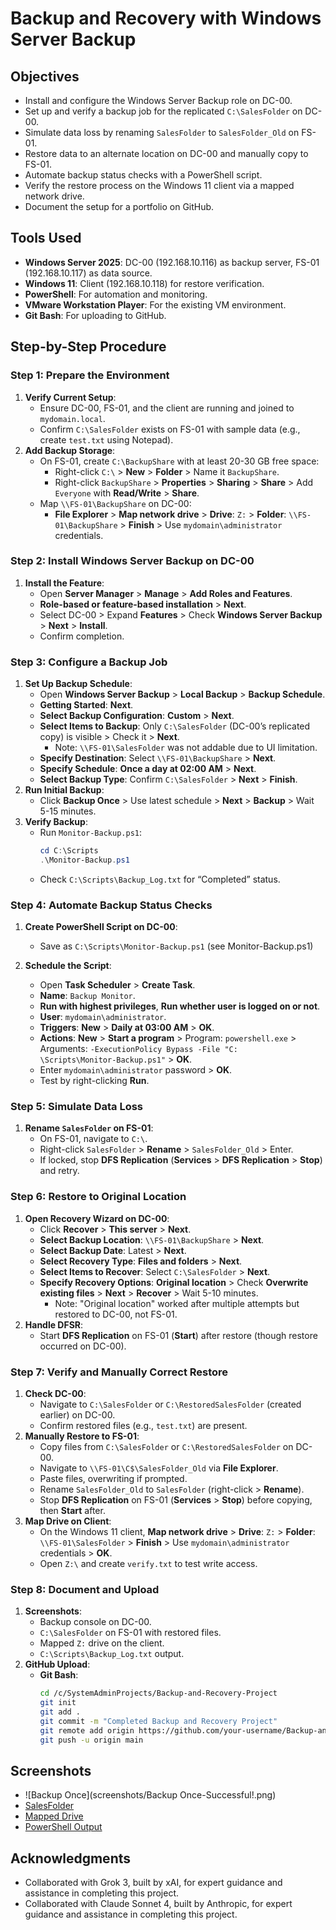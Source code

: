 # Backup and Recovery with Windows Server Backup 

## Objectives
- Install and configure the Windows Server Backup role on DC-00.
- Set up and verify a backup job for the replicated `C:\SalesFolder` on DC-00.
- Simulate data loss by renaming `SalesFolder` to `SalesFolder_Old` on FS-01.
- Restore data to an alternate location on DC-00 and manually copy to FS-01.
- Automate backup status checks with a PowerShell script.
- Verify the restore process on the Windows 11 client via a mapped network drive.
- Document the setup for a portfolio on GitHub.

## Tools Used
- **Windows Server 2025**: DC-00 (192.168.10.116) as backup server, FS-01 (192.168.10.117) as data source.
- **Windows 11**: Client (192.168.10.118) for restore verification.
- **PowerShell**: For automation and monitoring.
- **VMware Workstation Player**: For the existing VM environment.
- **Git Bash**: For uploading to GitHub.

## Step-by-Step Procedure

### Step 1: Prepare the Environment
1. **Verify Current Setup**:
   - Ensure DC-00, FS-01, and the client are running and joined to `mydomain.local`.
   - Confirm `C:\SalesFolder` exists on FS-01 with sample data (e.g., create `test.txt` using Notepad).
2. **Add Backup Storage**:
   - On FS-01, create `C:\BackupShare` with at least 20-30 GB free space:
     - Right-click `C:\` > **New** > **Folder** > Name it `BackupShare`.
     - Right-click `BackupShare` > **Properties** > **Sharing** > **Share** > Add `Everyone` with **Read/Write** > **Share**.
   - Map `\\FS-01\BackupShare` on DC-00:
     - **File Explorer** > **Map network drive** > **Drive**: `Z:` > **Folder**: `\\FS-01\BackupShare` > **Finish** > Use `mydomain\administrator` credentials.

### Step 2: Install Windows Server Backup on DC-00
1. **Install the Feature**:
   - Open **Server Manager** > **Manage** > **Add Roles and Features**.
   - **Role-based or feature-based installation** > **Next**.
   - Select DC-00 > Expand **Features** > Check **Windows Server Backup** > **Next** > **Install**.
   - Confirm completion.

### Step 3: Configure a Backup Job
1. **Set Up Backup Schedule**:
   - Open **Windows Server Backup** > **Local Backup** > **Backup Schedule**.
   - **Getting Started**: **Next**.
   - **Select Backup Configuration**: **Custom** > **Next**.
   - **Select Items to Backup**: Only `C:\SalesFolder` (DC-00’s replicated copy) is visible > Check it > **Next**.
     - Note: `\\FS-01\SalesFolder` was not addable due to UI limitation.
   - **Specify Destination**: Select `\\FS-01\BackupShare` > **Next**.
   - **Specify Schedule**: **Once a day at 02:00 AM** > **Next**.
   - **Select Backup Type**: Confirm `C:\SalesFolder` > **Next** > **Finish**.
2. **Run Initial Backup**:
   - Click **Backup Once** > Use latest schedule > **Next** > **Backup** > Wait 5-15 minutes.
3. **Verify Backup**:
   - Run `Monitor-Backup.ps1`:
     ```powershell
     cd C:\Scripts
     .\Monitor-Backup.ps1
     ```
   - Check `C:\Scripts\Backup_Log.txt` for “Completed” status.

### Step 4: Automate Backup Status Checks
1. **Create PowerShell Script on DC-00**:
   - Save as `C:\Scripts\Monitor-Backup.ps1` (see Monitor-Backup.ps1)

2. **Schedule the Script**:
   - Open **Task Scheduler** > **Create Task**.
   - **Name**: `Backup Monitor`.
   - **Run with highest privileges**, **Run whether user is logged on or not**.
   - **User**: `mydomain\administrator`.
   - **Triggers**: **New** > **Daily at 03:00 AM** > **OK**.
   - **Actions**: **New** > **Start a program** > Program: `powershell.exe` > Arguments: `-ExecutionPolicy Bypass -File "C:              \Scripts\Monitor-Backup.ps1"` > **OK**.
   - Enter `mydomain\administrator` password > **OK**.
   - Test by right-clicking **Run**.

### Step 5: Simulate Data Loss
1. **Rename `SalesFolder` on FS-01**:
   - On FS-01, navigate to `C:\`.
   - Right-click `SalesFolder` > **Rename** > `SalesFolder_Old` > Enter.
   - If locked, stop **DFS Replication** (**Services** > **DFS Replication** > **Stop**) and retry.

### Step 6: Restore to Original Location
1. **Open Recovery Wizard on DC-00**:
   - Click **Recover** > **This server** > **Next**.
   - **Select Backup Location**: `\\FS-01\BackupShare` > **Next**.
   - **Select Backup Date**: Latest > **Next**.
   - **Select Recovery Type**: **Files and folders** > **Next**.
   - **Select Items to Recover**: Select `C:\SalesFolder` > **Next**.
   - **Specify Recovery Options**: **Original location** > Check **Overwrite existing files** > **Next** > **Recover** > Wait 5-10 minutes.
     - Note: "Original location" worked after multiple attempts but restored to DC-00, not FS-01.
2. **Handle DFSR**:
   - Start **DFS Replication** on FS-01 (**Start**) after restore (though restore occurred on DC-00).

### Step 7: Verify and Manually Correct Restore
1. **Check DC-00**:
   - Navigate to `C:\SalesFolder` or `C:\RestoredSalesFolder` (created earlier) on DC-00.
   - Confirm restored files (e.g., `test.txt`) are present.
2. **Manually Restore to FS-01**:
   - Copy files from `C:\SalesFolder` or `C:\RestoredSalesFolder` on DC-00.
   - Navigate to `\\FS-01\C$\SalesFolder_Old` via **File Explorer**.
   - Paste files, overwriting if prompted.
   - Rename `SalesFolder_Old` to `SalesFolder` (right-click > **Rename**).
   - Stop **DFS Replication** on FS-01 (**Services** > **Stop**) before copying, then **Start** after.
3. **Map Drive on Client**:
   - On the Windows 11 client, **Map network drive** > **Drive**: `Z:` > **Folder**: `\\FS-01\SalesFolder` > **Finish** > Use `mydomain\administrator` credentials > **OK**.
   - Open `Z:\` and create `verify.txt` to test write access.

### Step 8: Document and Upload
1. **Screenshots**:
   - Backup console on DC-00.
   - `C:\SalesFolder` on FS-01 with restored files.
   - Mapped `Z:` drive on the client.
   - `C:\Scripts\Backup_Log.txt` output.
2. **GitHub Upload**:
   - **Git Bash**:
     ```bash
     cd /c/SystemAdminProjects/Backup-and-Recovery-Project
     git init
     git add .
     git commit -m "Completed Backup and Recovery Project"
     git remote add origin https://github.com/your-username/Backup-and-Recovery-Project.git
     git push -u origin main
     ```

## Screenshots
- ![Backup Once](screenshots/Backup Once-Successful!.png)
- [SalesFolder](screenshots/SalesFolder-Mapped.png)
- [Mapped Drive](screenshots/mapped-drive.png)
- [PowerShell Output](screenshots/monitor-backup-output.png)

## Acknowledgments
- Collaborated with Grok 3, built by xAI, for expert guidance and assistance in completing this project.
- Collaborated with Claude Sonnet 4, built by Anthropic, for expert guidance and assistance in completing this project.
    

